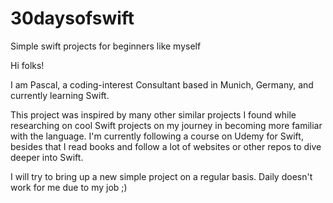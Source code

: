 # 30daysofswift
Simple swift projects for beginners like myself

Hi folks!

I am Pascal, a coding-interest Consultant based in Munich, Germany, and currently learning Swift.

This project was inspired by many other similar projects I found while researching on cool Swift projects on my journey in becoming more familiar with the language. 
I'm currently following a course on Udemy for Swift, besides that I read books and follow a lot of websites or other repos to dive deeper into Swift.

I will try to bring up a new simple project on a regular basis. Daily doesn't work for me due to my job ;)
